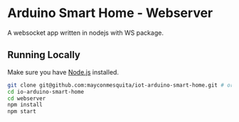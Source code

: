# Arduino Smart Home - Webserver

A websocket app written in nodejs with WS package.

## Running Locally

Make sure you have [Node.js](http://nodejs.org/) installed.

```sh
git clone git@github.com:mayconmesquita/iot-arduino-smart-home.git # or clone your own fork
cd io-arduino-smart-home
cd webserver
npm install
npm start
```
